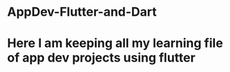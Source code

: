 # AppDev-Flutter-and-Dart
# Here I am keeping all my learning file of app dev projects using flutter
